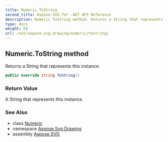 ```yaml
---
title: Numeric.ToString
second_title: Aspose.SVG for .NET API Reference
description: Numeric ToString method. Returns a String that represents this instance
type: docs
weight: 50
url: /net/aspose.svg.drawing/numeric/tostring/
---
```

## Numeric.ToString method

Returns a String that represents this instance.

```csharp
public override string ToString()
```

### Return Value

A String that represents this instance.

### See Also

* class [Numeric](../)
* namespace [Aspose.Svg.Drawing](../../../aspose.svg.drawing/)
* assembly [Aspose.SVG](../../../)
